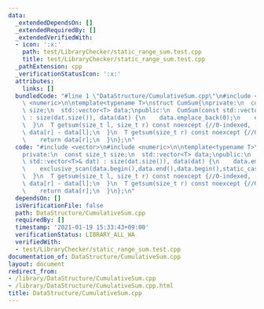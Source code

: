```yaml
---
data:
  _extendedDependsOn: []
  _extendedRequiredBy: []
  _extendedVerifiedWith:
  - icon: ':x:'
    path: test/LibraryChecker/static_range_sum.test.cpp
    title: test/LibraryChecker/static_range_sum.test.cpp
  _pathExtension: cpp
  _verificationStatusIcon: ':x:'
  attributes:
    links: []
  bundledCode: "#line 1 \"DataStructure/CumulativeSum.cpp\"\n#include <vector>\n#include\
    \ <numeric>\n\ntemplate<typename T>\nstruct CumSum{\nprivate:\n  const size_t\
    \ size;\n  std::vector<T> data;\npublic:\n  CumSum(const std::vector<T>& dat)\
    \ : size(dat.size()), data(dat) {\n    data.emplace_back(0);\n    exclusive_scan(data.begin(),data.end(),data.begin(),static_cast<T>(0));\n\
    \  }\n  T getsum(size_t l, size_t r) const noexcept {//0-indexed, [l,r)\n    return\
    \ data[r] - data[l];\n  }\n  T getsum(size_t r) const noexcept {//0-indexed, [0,r)\n\
    \    return data[r];\n  }\n};\n"
  code: "#include <vector>\n#include <numeric>\n\ntemplate<typename T>\nstruct CumSum{\n\
    private:\n  const size_t size;\n  std::vector<T> data;\npublic:\n  CumSum(const\
    \ std::vector<T>& dat) : size(dat.size()), data(dat) {\n    data.emplace_back(0);\n\
    \    exclusive_scan(data.begin(),data.end(),data.begin(),static_cast<T>(0));\n\
    \  }\n  T getsum(size_t l, size_t r) const noexcept {//0-indexed, [l,r)\n    return\
    \ data[r] - data[l];\n  }\n  T getsum(size_t r) const noexcept {//0-indexed, [0,r)\n\
    \    return data[r];\n  }\n};\n"
  dependsOn: []
  isVerificationFile: false
  path: DataStructure/CumulativeSum.cpp
  requiredBy: []
  timestamp: '2021-01-19 15:33:43+09:00'
  verificationStatus: LIBRARY_ALL_WA
  verifiedWith:
  - test/LibraryChecker/static_range_sum.test.cpp
documentation_of: DataStructure/CumulativeSum.cpp
layout: document
redirect_from:
- /library/DataStructure/CumulativeSum.cpp
- /library/DataStructure/CumulativeSum.cpp.html
title: DataStructure/CumulativeSum.cpp
---
```

